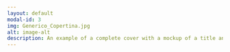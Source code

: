 ```yaml
---
layout: default
modal-id: 3
img: Generico_Copertina.jpg
alt: image-alt
description: An example of a complete cover with a mockup of a title and general informations
---
```

